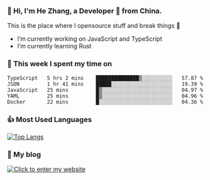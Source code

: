 ### 👋 Hi, I'm He Zhang, a Developer 🚀 from China.

This is the place where I opensource stuff and break things :rofl:

- I’m currently working on JavaScript and TypeScript
- I’m currently learning Rust

### 💪 This week I spent my time on 
<!--START_SECTION:waka-->

```text
TypeScript   5 hrs 2 mins    ██████████████▒░░░░░░░░░░   57.87 %
JSON         1 hr 41 mins    █████░░░░░░░░░░░░░░░░░░░░   19.39 %
JavaScript   25 mins         █▒░░░░░░░░░░░░░░░░░░░░░░░   04.97 %
YAML         25 mins         █▒░░░░░░░░░░░░░░░░░░░░░░░   04.96 %
Docker       22 mins         █░░░░░░░░░░░░░░░░░░░░░░░░   04.36 %
```

<!--END_SECTION:waka-->

### 👍 Most Used Languages
[![Top Langs](https://github-readme-stats.vercel.app/api/top-langs/?username=zhanghecool&layout=compact)](https://zhanghe.cool)

### 🌈 My blog 
[![Click to enter my website](https://cdn.jsdelivr.net/gh/zhanghecool/assets/images/gif/zhanghecools.gif)](https://zhanghe.cool)
